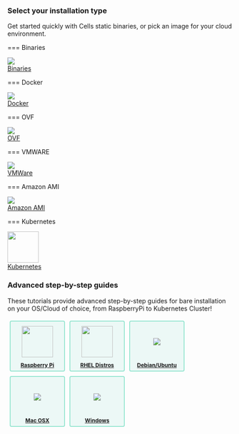 ### Select your installation type

Get started quickly with Cells static binaries, or pick an image for your cloud environment. 

=== Binaries
<a class="logo" href="../install-static-binaries">
    <div class="logo-img"><img src="../../../images/logos-os/binaries.png?raw=true"/></div>
    <div class="logo-title">Binaries</div>
</a>

=== Docker
<a class="logo" href="../docker">
    <div class="logo-img"><img src="../../../images/logos-os/docker.png?raw=true"/></div>
    <div class="logo-title">Docker</div>
</a>

=== OVF
<a class="logo" href="../open-virtual-format">
    <div class="logo-img"><img src="../../../images/logos-os/ovf.png?raw=true"/></div>
    <div class="logo-title">OVF</div>
</a>

=== VMWARE
<a class="logo" href="../vmware">
    <div class="logo-img"><img src="../../../images/logos-os/vmware.png?raw=true"/></div>
    <div class="logo-title">VMWare</div>
</a>

=== Amazon AMI
<a class="logo" href="../amazon-ami">
    <div class="logo-img"><img src="../../../images/logos-os/amazon.png?raw=true"/></div>
    <div class="logo-title">Amazon AMI</div>
</a>

=== Kubernetes
<a class="logo" href="../../../run-cells-in-production/deploying-cells-in-a-distributed-environment/kubernetes-quick-install/">
    <div class="logo-img"><img style="height: 70px" src="../../../images/logos-os/logo-kubernetes.png?raw=true"/></div>
    <div class="logo-title">Kubernetes</div>
</a>


### Advanced step-by-step guides

These tutorials provide advanced step-by-step guides for bare installation on your OS/Cloud of choice, from RaspberryPi to Kubernetes Cluster!

<div class="install-logos">
<a class="logo" href="/en/docs/kb/deployment/install-cells-raspberry">
    <div class="logo-img"><img style="height: 70px" src="../../../images/logos-os/logo-raspberrypi.png?raw=true"/></div>
    <div class="logo-title">Raspberry Pi</div>
</a>
<a class="logo" href="/en/docs/kb/deployment/install-cells-centosrhel">
    <div class="logo-img"><img style="height: 70px" src="../../../images/logos-os/logo-rhel.png?raw=true"/></div>
    <div class="logo-title">RHEL Distros</div>
</a>
<a class="logo" href="/en/docs/kb/deployment/install-cells-debianubuntu">
    <div class="logo-img"><img src="../../../images/logos-os/debian.png?raw=true"/></div>
    <div class="logo-title">Debian/Ubuntu</div>
</a>
<a class="logo" href="/en/docs/kb/deployment/install-cells-macosx">
    <div class="logo-img"><img src="../../../images/logos-os/macos.png?raw=true"/></div>
    <div class="logo-title">Mac OSX</div>
</a>
<a class="logo" href="/en/docs/kb/deployment/install-cells-windows">
    <div class="logo-img"><img src="../../../images/logos-os/windows.png?raw=true"/></div>
    <div class="logo-title">Windows</div>
</a>
</div>


<style type="text/css">
.install-logos {
    display: flex;
    flex-wrap: wrap;
}

.install-logos .logo-img {
    height: 80px;
    display: flex;
    align-items: center;
    justify-content: center;
}

.install-logos a.logo {
    color: inherit;
    text-align: center;
    font-size: 12px;
    font-weight: bold;
    margin: 5px;
    border: 2px solid #97E6D1;
    border-radius: 4px;
    padding: 5px;
    background-color: #ecf8f6;
    width: 110px;
    cursor: pointer;
}

.install-logos img {
    border: none !important;
}

.install-logos .logo-title {
    padding-top: 5px;
}

</style>

